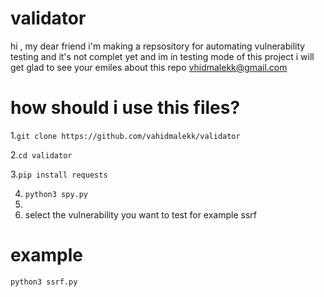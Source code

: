 # validator
hi , my dear friend i'm making a repsository for  automating  vulnerability testing and it's not complet yet and  im in testing mode of this project 
i will get glad to see your emiles about this repo vhidmalekk@gmail.com

# how  should i use this files? 

1.```git clone https://github.com/vahidmalekk/validator```

2.```cd validator```

3.```pip install requests```

4. ```python3 spy.py```
5. 
6. select the vulnerability you want to test for example ssrf
# example 

```python3 ssrf.py```

